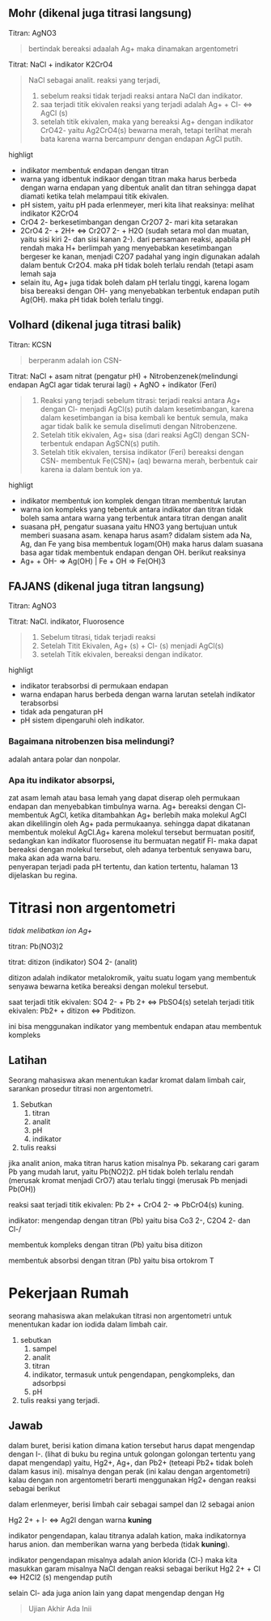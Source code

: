 ## Mohr (dikenal juga titrasi langsung)
Titran: AgNO3
> bertindak bereaksi adaalah Ag+ maka dinamakan argentometri

Titrat: NaCl + indikator K2CrO4

> NaCl sebagai analit. reaksi yang terjadi, 
> 1. sebelum reaksi tidak terjadi reaksi antara NaCl dan indikator.
> 2.  saa terjadi titik ekivalen reaksi yang terjadi adalah Ag+ + Cl- <=> AgCl (s)
> 3. setelah titik ekivalen, maka yang bereaksi Ag+ dengan indikator CrO42- yaitu Ag2CrO4(s) bewarna merah, tetapi terlihat merah bata karena warna bercampunr dengan endapan AgCl putih. 

highligt
- indikator membentuk endapan dengan titran
- warna yang idbentuk indikaor dengan titran maka harus berbeda dengan warna endapan yang dibentuk analit dan titran sehingga dapat diamati ketika telah melampaui titik ekivalen. 
- pH sistem, yaitu pH pada erlenmeyer, meri kita lihat reaksinya: melihat indikator K2CrO4
- CrO4 2- berkesetimbangan dengan Cr2O7 2- mari kita setarakan
- 2CrO4 2- + 2H+ <=> Cr2O7 2- + H2O (sudah setara mol dan muatan, yaitu sisi kiri 2- dan sisi kanan 2-).  dari persamaan reaksi, apabila pH rendah maka H+ berlimpah yang menyebabkan kesetimbangan bergeser ke kanan, menjadi C2O7 padahal yang ingin digunakan adalah dalam bentuk Cr2O4. maka pH tidak boleh terlalu rendah (tetapi asam lemah saja
- selain itu, Ag+ juga tidak boleh dalam pH terlalu tinggi, karena logam bisa bereaksi dengan OH- yang menyebabkan terbentuk endapan putih Ag(OH). maka pH tidak boleh terlalu tinggi. 

## Volhard (dikenal juga titrasi balik)
Titran: KCSN
> berperanm adalah ion CSN-

Titrat: NaCl + asam nitrat (pengatur pH) + Nitrobenzenek(melindungi endapan AgCl agar tidak terurai lagi) + AgNO + indikator (Feri)

> 1. Reaksi yang terjadi sebelum titrasi: terjadi reaksi antara Ag+ dengan Cl- menjadi AgCl(s) putih dalam kesetimbangan, karena dalam kesetimbangan ia bisa kembali ke bentuk semula, maka agar tidak balik ke semula diselimuti dengan Nitrobenzene.
> 2. Setelah titik ekivalen, Ag+ sisa (dari reaksi AgCl) dengan SCN- terbentuk endapan AgSCN(s) putih.
> 3. Setelah titik ekivalen, tersisa indikator (Feri) bereaksi dengan CSN- membentuk Fe(CSN)+ (aq) bewarna merah, berbentuk cair karena ia dalam bentuk ion ya. 

highligt
- indikator membentuk ion komplek dengan titran membentuk larutan
- warna ion kompleks yang tebentuk antara indikator dan titran tidak boleh sama antara warna yang terbentuk antara titran dengan analit
- suasana pH, pengatur suasana yaitu HNO3 yang bertujuan untuk memberi suasana asam. kenapa harus asam? didalam sistem ada Na, Ag, dan Fe yang bisa membentuk logam(OH) maka harus dalam suasana basa agar tidak membentuk endapan dengan OH. berikut reaksinya
- Ag+ + OH- => Ag(OH) | Fe + OH => Fe(OH)3 


## FAJANS (dikenal juga titran langsung)
Titran: AgNO3

Titrat: NaCl. indikator, Fluorosence
> 1. Sebelum titrasi, tidak terjadi reaksi
> 2. Setelah Titit Ekivalen, Ag+ (s) + Cl- (s) menjadi AgCl(s)
> 3. setelah Titik ekivalen, bereaksi dengan indikator. 


highligt
- indikator terabsorbsi di permukaan endapan
- warna endapan harus berbeda dengan warna larutan setelah indikator terabsorbsi
- tidak ada pengaturan pH
- pH sistem dipengaruhi oleh indikator. 


### Bagaimana nitrobenzen bisa melindungi?
adalah antara polar dan nonpolar.

### Apa itu indikator absorpsi,  
zat asam lemah atau basa lemah yang dapat diserap oleh permukaan endapan dan menyebabkan timbulnya warna. Ag+ bereaksi dengan Cl- membentuk AgCl, ketika ditambahkan Ag+ berlebih maka molekul AgCl akan dikelilingin oleh Ag+ pada permukaanya. sehingga dapat dikatanan membentuk molekul AgCl.Ag+ karena molekul tersebut bermuatan positif, sedangkan kan indikator fluorosense itu bermuatan negatif Fl- maka dapat bereaksi dengan molekul tersebut, oleh adanya terbentuk senyawa baru, maka akan ada warna baru.  
penyerapan terjadi pada pH tertentu, dan kation tertentu, halaman 13 dijelaskan bu regina. 

# Titrasi non argentometri
*tidak melibatkan ion Ag+*

titran: Pb(NO3)2

titrat: ditizon (indikator) SO4 2- (analit)

ditizon adalah indikator metalokromik, yaitu suatu logam yang membentuk senyawa bewarna ketika bereaksi dengan molekul tersebut. 

saat terjadi titik ekivalen: SO4 2- + Pb 2+ <=> PbSO4(s)
setelah terjadi titik ekivalen: Pb2+ + ditizon <=> Pbditizon.

ini bisa menggunakan indikator yang membentuk endapan atau membentuk kompleks

## Latihan
Seorang mahasiswa akan menentukan kadar kromat dalam limbah cair, sarankan prosedur titrasi non argentometri.
1. Sebutkan
	1. titran
	2. analit
	3. pH
	4. indikator
2. tulis reaksi

jika analit anion, maka titran harus kation misalnya Pb. sekarang cari garam Pb yang mudah larut, yaitu Pb(NO2)2. pH tidak boleh terlalu rendah (merusak kromat menjadi CrO7) atau terlalu tinggi (merusak Pb menjadi Pb(OH)) 


reaksi 
saat terjadi titik ekivalen: Pb 2+ + CrO4 2- => PbCrO4(s) kuning. 

indikator:
mengendap dengan titran (Pb) yaitu bisa Co3 2-, C2O4 2- dan Cl-/ 

membentuk kompleks dengan titran (Pb) yaitu bisa ditizon

membentuk absorbsi dengan titran (Pb) yaitu bisa ortokrom T

# Pekerjaan Rumah
seorang mahasiswa akan melakukan titrasi non argentometri untuk menentukan kadar ion iodida dalam limbah cair. 
1. sebutkan
	1. sampel
	2. analit
	3. titran
	4. indikator, termasuk untuk pengendapan, pengkompleks, dan adsorbpsi
	5. pH
2. tulis reaksi yang terjadi. 

## Jawab
dalam buret, berisi kation dimana kation tersebut harus dapat mengendap dengan I-. (lihat di buku bu regina untuk golongan golongan tertentu yang dapat mengendap) yaitu, Hg2+, Ag+, dan Pb2+ (teteapi Pb2+ tidak boleh dalam kasus ini). misalnya dengan perak (ini kalau dengan argentometri) kalau dengan non argentometri berarti menggunakan Hg2+ dengan reaksi sebagai berikut

dalam erlenmeyer, berisi limbah cair sebagai sampel dan I2 sebagai anion

Hg2 2+ + I- <=> Ag2I dengan warna **kuning**

indikator pengendapan, kalau titranya adalah kation, maka indikatornya harus anion. dan memberikan warna yang berbeda (tidak **kuning**).

indikator pengendapan misalnya adalah anion klorida (Cl-) maka kita masukkan garam misalnya NaCl dengan reaksi sebagai berikut
Hg2 2+ + Cl <=> H2Cl2 (s) mengendap putih

selain Cl- ada juga anion lain yang dapat mengendap dengan Hg

> Ujian Akhir Ada Inii